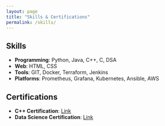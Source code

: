 ```yaml
---
layout: page
title: "Skills & Certifications"
permalink: /skills/
---
```


## Skills

- **Programming**: Python, Java, C++, C, DSA
- **Web**: HTML, CSS
- **Tools**: GIT, Docker, Terraform, Jenkins
- **Platforms**: Prometheus, Grafana, Kubernetes, Ansible, AWS

## Certifications

- **C++ Certification**: [Link](https://online.codingblocks.com/app/certificates/CBOL-217984-50a080de)
- **Data Science Certification**: [Link](https://minio.codingblocks.com/amoeba-certificates/852c1f2c-786b-4672-b9cc-e4ed2c56216d.pdf)
